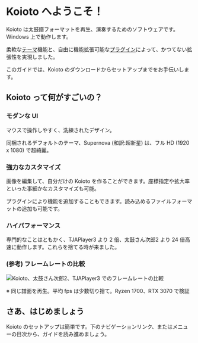 # Koioto へようこそ！

Koioto は太鼓譜フォーマットを再生、演奏するためのソフトウェアです。Windows 上で動作します。

柔軟な[テーマ](/theme/)機能と、自由に機能拡張可能な[プラグイン](/plugin/)によって、かつてない拡張性を実現しました。

このガイドでは、Koioto のダウンロードからセットアップまでをお手伝いします。

## Koioto って何がすごいの？

### モダンな UI

マウスで操作しやすく、洗練されたデザイン。

同梱されるデフォルトのテーマ、Supernova (和訳:超新星) は、フル HD (1920 x 1080) で超綺麗。

### 強力なカスタマイズ

画像を編集して、自分だけの Koioto を作ることができます。座標指定や拡大率といった事細かなカスタマイズも可能。

プラグインにより機能を追加することもできます。読み込めるファイルフォーマットの追加も可能です。

### ハイパフォーマンス

専門的なことはともかく、TJAPlayer3 より 2 倍、太鼓さん次郎2 より 24 倍高速に動作します。これらを捨てる時が来ました。

### (参考) フレームレートの比較

![Koioto、太鼓さん次郎2、TJAPlayer3 でのフレームレートの比較](/images/guide/framerate.png)

※ 同じ譜面を再生。平均 fps は少数切り捨て。Ryzen 1700、RTX 3070 で検証

## さあ、はじめましょう

Koioto のセットアップは簡単です。下のナビゲーションリンク、またはメニューの目次から、ガイドを読み進めましょう。